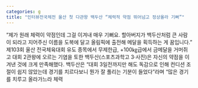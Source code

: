 ```yaml
---
categories: g
title: "인터뷰전국체전 울산 첫 다관왕 백두산 “체력적 약점 뛰어넘고 정상올라 기뻐”"
---
```

“제가 원래 체력이 약점인데 그걸 이겨내 매우 기뻐요. 할아버지가 백두산처럼 큰 사람이 되라고 지어주신 이름을 도복에 달고 올림픽에 출전해 메달을 획득하는 게 꿈입니다.” 제103회 울산 전국체육대회 유도 종목에서 무제한급, +100㎏급에서 금메달을 거머쥐고 대회 2관왕에 오르는 기염을 토한 백두산(스포츠과학고 3·사진)은 자신의 약점을 이겨낸 것에 크게 만족해했다. 백두산은 “대회 3일전까지만 해도 독감으로 인해 컨디션 조절이 쉽지 않았는데 경기를 치르다보니 뭔가 잘 풀리는 기분이 들었다”라며 “많은 경기를 치루고 올라가느라 체력